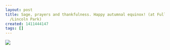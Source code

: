 ```yaml
---
layout: post
title: Sage, prayers and thankfulness. Happy autumnal equinox! (at Fullerton Beach
  /Lincoln Park)
created: 1411444147
tags: []
---
```

![](http://38.media.tumblr.com/e9cff91ab7f937d9e69ce99123366317/tumblr_ncc59vKoye1rsr8w3o1_500.jpg)



